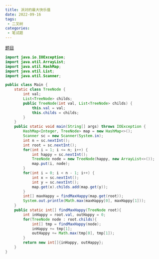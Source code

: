 ```yaml
---
title: 派对的最大快乐值
date: 2022-09-16
tags: 
 - 二叉树
categories: 
 - 笔试题
---
```


[题目](https://www.nowcoder.com/practice/a5f542742fe24181b28f7d5b82e2e49a?tpId=101&tqId=33255&rp=1&ru=/exam/oj/ta&qru=/exam/oj/ta&sourceUrl=%2Fexam%2Foj%2Fta%3Fpage%3D1%26pageSize%3D50%26search%3D%25E6%25B4%25BE%25E5%25AF%25B9%25E7%259A%2584%25E6%259C%2580%25E5%25A4%25A7%26tpId%3D101%26type%3D101&difficulty=undefined&judgeStatus=undefined&tags=&title=%E6%B4%BE%E5%AF%B9%E7%9A%84%E6%9C%80%E5%A4%A7)

```java
import java.io.IOException;
import java.util.ArrayList;
import java.util.HashMap;
import java.util.List;
import java.util.Scanner;

public class Main {
    static class TreeNode {
        int val;
        List<TreeNode> childs;
        public TreeNode(int val, List<TreeNode> childs) {
            this.val = val;
            this.childs = childs;
        }
    }
    public static void main(String[] args) throws IOException {
        HashMap<Integer, TreeNode> map = new HashMap<>();
        Scanner sc = new Scanner(System.in);
        int n = sc.nextInt();
        int root = sc.nextInt();
        for(int i = 1; i <= n; i++) {
            int happy = sc.nextInt();
            TreeNode node = new TreeNode(happy, new ArrayList<>());
            map.put(i, node);
        }
        for(int i = 0; i < n - 1; i++) {
            int x = sc.nextInt();
            int y = sc.nextInt();
            map.get(x).childs.add(map.get(y));
        }
        int[] maxHappy = findMaxHappy(map.get(root));
        System.out.println(Math.max(maxHappy[0], maxHappy[1]));
    }
    public static int[] findMaxHappy(TreeNode root){
        int inHappy = root.val, outHappy = 0;
        for(TreeNode node : root.childs){
            int[] tmp = findMaxHappy(node);
            inHappy += tmp[1];
            outHappy += Math.max(tmp[0], tmp[1]);
        }
        return new int[]{inHappy, outHappy};
    }
}
```

